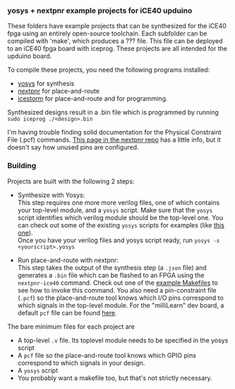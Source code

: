 ### yosys + nextpnr example projects for iCE40 upduino

These folders have example projects that can be synthesized for the iCE40 fpga using an entirely open-source toolchain. Each subfolder can be compiled with 'make', which produces a ??? file. This file can be deployed to an iCE40 fpga board with iceprog. These projects are all intended for the upduino board.

To compile these projects, you need the following programs installed:
  * [yosys](https://github.com/YosysHQ/yosys) for synthesis
  * [nextpnr](https://github.com/YosysHQ/nextpnr) for place-and-route
  * [icestorm](https://github.com/YosysHQ/icestorm) for place-and-route and for programming.

Synthesized designs result in a .bin file which is programmed by running
    `sudo iceprog ./<design>.bin`

I'm having trouble finding solid documentation for the Physical Constraint File (.pcf) commands. [This page in the nextpnr repo](https://github.com/YosysHQ/nextpnr/blob/master/docs/ice40.md) has a little info, but it doesn't say how unused pins are configured.

### Building
Projects are built with the following 2 steps:
  * Synthesize with Yosys:<br/>
This step requires one more more verilog files, one of which contains your top-level module, and a `yosys` script. Make sure that the `yosys` script identifies which verilog module should be the top-level one. You can check out some of the existing `yosys` scripts for examples (like [this one](https://github.com/johnMamish/yosys-nextpnr-upduino/blob/master/milliLearn/uart/uart.yosys)).<br/>
Once you have your verilog files and yosys script ready, run `yosys -s <yourscript>.yosys`

  * Run place-and-route with nextpnr:<br/>
This step takes the output of the synthesis step (a `.json` file) and generates a `.bin` file which can be flashed to an FPGA using the `nextpnr-ice40` command. Check out one of the [example Makefiles](https://github.com/johnMamish/yosys-nextpnr-upduino/blob/master/milliLearn/uart/Makefile#L5) to see how to invoke this command. You also need a pin-constraint file (`.pcf`) so the place-and-route tool knows which I/O pins correspond to which signals in the top-level module. For the "milliLearn" dev board, a default `pcf` file can be found [here](https://github.com/johnMamish/milliLearn-boards/blob/master/ice40/rev1.pcf).

The bare minimum files for each project are
  * A top-level `.v` file. Its toplevel module needs to be specified in the yosys script
  * A `pcf` file so the place-and-route tool knows which GPIO pins correspond to which signals in your design.
  * A `yosys` script
  * You probably want a makefile too, but that's not strictly necessary.
